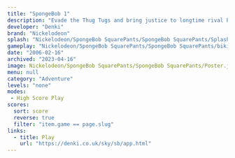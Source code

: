 ```yaml
---
title: "SpongeBob 1"
description: "Evade the Thug Tugs and bring justice to longtime rival Plankton!"
developer: "Denki"
brand: "Nickelodeon"
splash: "Nickelodeon/SpongeBob SquarePants/SpongeBob SquarePants/Splash.jpg"
gameplay: "Nickelodeon/SpongeBob SquarePants/SpongeBob SquarePants/bikiniBottom.jpg"
date: "2006-02-16"
archived: "2023-04-16"
image: Nickelodeon/SpongeBob SquarePants/SpongeBob SquarePants/Poster.jpg
menu: null
category: "Adventure"
levels: "none"
modes:
 - High Score Play
scores:
  sort: score
  reverse: true
  filter: "item.game == page.slug"
links:
  - title: Play
    url: "https://denki.co.uk/sky/sb/app.html"
---
```

